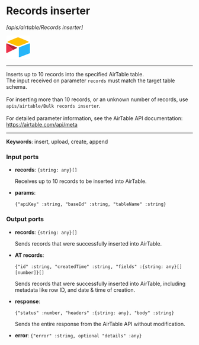 # Records inserter

_[apis/airtable/Records inserter]_

![icon](</assets/icons/5555939f-919c-41f8-847e-4b71cd64b2df.png>)

---

Inserts up to 10 records into the specified AirTable table.<br>
The input received on parameter `records` must match the target table schema.<br>
<br>
For inserting more than 10 records, or an unknown number of records, use `apis/airtable/Bulk records inserter`.<br>
<br>
For detailed parameter information, see the AirTable API documentation:<br>
https://airtable.com/api/meta<br>

---

__Keywords__: insert, upload, create, append

### Input ports

* __records__: ` {string: any}[] `

    Receives up to 10 records to be inserted into AirTable.<br>


* __params__: 
    ```
    {"apiKey" :string, "baseId" :string, "tableName" :string}
    ```

### Output ports

* __records__: ` {string: any}[] `

    Sends records that were successfully inserted into AirTable.<br>


* __AT records__: 
    ```
    {"id" :string, "createdTime" :string, "fields" :{string: any}[][number]}[]
    ```

    Sends records that were successfully inserted into AirTable, including metadata like row ID, and date & time of creation.<br>


* __response__: 
    ```
    {"status" :number, "headers" :{string: any}, "body" :string}
    ```

    Sends the entire response from the AirTable API without modification.<br>


* __error__: ` {"error" :string, optional "details" :any} `

